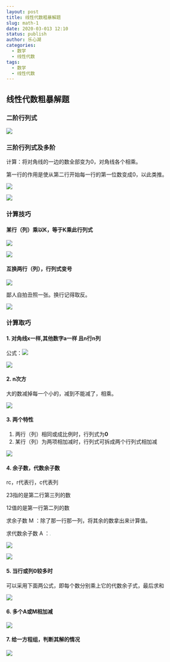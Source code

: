 ```yaml
---
layout: post
title: 线性代数粗暴解题
slug: math-1
date: 2020-03-013 12:10
status: publish
author: 乐心湖
categories: 
  - 数学
  - 线性代数
tags: 
  - 数学
  - 线性代数
---
```


## 线性代数粗暴解题

### 二阶行列式

![](https://cdn.xn2001.com/2020/03/11/20200311214150.png)

### 三阶行列式及多阶

计算：将对角线的一边的数全部变为0，对角线各个相乘。

第一行的作用是使从第二行开始每一行的第一位数变成0，以此类推。

![](https://cdn.xn2001.com/2020/03/11/20200311223839.png)



![](https://cdn.xn2001.com/2020/03/11/20200311221232.png)

### 计算技巧

#### 某行（列）乘以K，等于K乘此行列式

![](https://cdn.xn2001.com/2020/03/12/20200312005609.png)

![](https://cdn.xn2001.com/2020/03/12/20200312010357.png)

#### 互换两行（列），行列式变号

![](https://cdn.xn2001.com/2020/03/12/20200312010913.png)



鄙人自拍丑照一张。换行记得取反。

![](https://cdn.xn2001.com/2020/03/12/20200312012314.jpg)

### 计算取巧

#### 1. 对角线x一样,其他数字a一样 且n行n列

公式：![](https://cdn.xn2001.com/2020/03/12/20200312114702.png)

![](https://cdn.xn2001.com/2020/03/12/20200312114350.png)

#### 2. n次方

大的数减掉每一个小的，减到不能减了，相乘。

![](https://cdn.xn2001.com/2020/03/12/20200312125000.png)

#### 3. 两个特性

1. 两行（列）相同或成比例时，行列式为**0**
2. 某行（列）为两项相加减时，行列式可拆成两个行列式相加减

![](https://cdn.xn2001.com/2020/03/12/20200312125644.png)

#### 4. 余子数，代数余子数

rc，r代表行，c代表列

23指的是第二行第三列的数

12值的是第一行第二列的数

求余子数 M ：除了那一行那一列，将其余的数拿出来计算值。

求代数余子数 A ：<img src="https://cdn.xn2001.com/2020/03/12/20200312181021.jpg" style="zoom: 15%;" />

![](https://cdn.xn2001.com/2020/03/12/20200312175349.png)

![](https://cdn.xn2001.com/2020/03/12/20200312175306.png)

#### 5. 当行或列0较多时

可以采用下面两公式，即每个数分别乘上它的代数余子式，最后求和

![](https://cdn.xn2001.com/2020/03/12/20200312233222.png)

#### 6. 多个A或M相加减

![](https://cdn.xn2001.com/2020/03/13/20200313100801.png)

#### 7. 给一方程组，判断其解的情况

![](https://cdn.xn2001.com/2020/03/13/20200313101156.png)